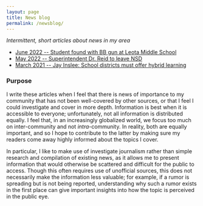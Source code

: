 ```yaml
---
layout: page
title: News blog
permalink: /newsblog/
---
```


*Intermittent, short articles about news in my area*

- [June 2022 -- Student found with BB gun at Leota Middle School](_posts/2022-06-04-Student-Found-With-BB-Gun-At-Leota-Middle-School.md)
- [May 2022 -- Superintendent Dr. Reid to leave NSD](_posts/2022-05-03-Superintendent-Dr-Reid-To-Leave-NSD.md)
- [March 2021 -- Jay Inslee: School districts must offer hybrid learning](_posts/2021-03-12-Jay-Inslee-School-Districts-Must-Offer-Hybrid-Learning.md)

### Purpose

I write these articles when I feel that there is news of importance to my community that has not been well-covered by other sources, or that I feel I could investigate and cover in more depth. Information is best when it is accessible to everyone; unfortunately, not all information is distributed equally. I feel that, in an increasingly globalized world, we focus too much on inter-community and not *intra*-community. In reality, both are equally important, and so I hope to contribute to the latter by making sure my readers come away highly informed about the topics I cover.

In particular, I like to make use of investigate journalism rather than simple research and compilation of existing news, as it allows me to present information that would otherwise be scattered and difficult for the public to access. Though this often requires use of unofficial sources, this does not necessarily make the information less valuable; for example, if a rumor is spreading but is not being reported, understanding why such a rumor exists in the first place can give important insights into how the topic is perceived in the public eye.